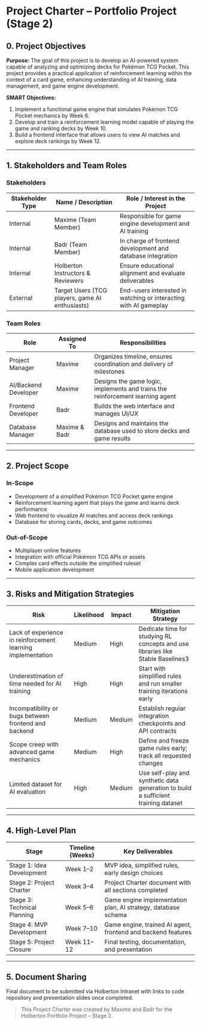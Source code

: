 # Project Charter – Portfolio Project (Stage 2)

## 0. Project Objectives

**Purpose:**
The goal of this project is to develop an AI-powered system capable of analyzing and optimizing decks for Pokémon TCG Pocket. This project provides a practical application of reinforcement learning within the context of a card game, enhancing understanding of AI training, data management, and game engine development.

**SMART Objectives:**

1. Implement a functional game engine that simulates Pokémon TCG Pocket mechanics by Week 6.
2. Develop and train a reinforcement learning model capable of playing the game and ranking decks by Week 10.
3. Build a frontend interface that allows users to view AI matches and explore deck rankings by Week 12.

---

## 1. Stakeholders and Team Roles

### Stakeholders

| Stakeholder Type | Name / Description                              | Role / Interest in the Project                                   |
| ---------------- | ----------------------------------------------- | ---------------------------------------------------------------- |
| Internal         | Maxime (Team Member)                            | Responsible for game engine development and AI training          |
| Internal         | Badr (Team Member)                              | In charge of frontend development and database integration       |
| Internal         | Holberton Instructors & Reviewers               | Ensure educational alignment and evaluate deliverables           |
| External         | Target Users (TCG players, game AI enthusiasts) | End-users interested in watching or interacting with AI gameplay |

### Team Roles

| Role                 | Assigned To   | Responsibilities                                                               |
| -------------------- | ------------- | ------------------------------------------------------------------------------ |
| Project Manager      | Maxime        | Organizes timeline, ensures coordination and delivery of milestones            |
| AI/Backend Developer | Maxime        | Designs the game logic, implements and trains the reinforcement learning agent |
| Frontend Developer   | Badr          | Builds the web interface and manages UI/UX                                     |
| Database Manager     | Maxime & Badr | Designs and maintains the database used to store decks and game results        |

---

## 2. Project Scope

### In-Scope

* Development of a simplified Pokémon TCG Pocket game engine
* Reinforcement learning agent that plays the game and learns deck performance
* Web frontend to visualize AI matches and access deck rankings
* Database for storing cards, decks, and game outcomes

### Out-of-Scope

* Multiplayer online features
* Integration with official Pokémon TCG APIs or assets
* Complex card effects outside the simplified ruleset
* Mobile application development

---

## 3. Risks and Mitigation Strategies

| Risk                                                        | Likelihood | Impact | Mitigation Strategy                                                                |
| ----------------------------------------------------------- | ---------- | ------ | ---------------------------------------------------------------------------------- |
| Lack of experience in reinforcement learning implementation | Medium     | High   | Dedicate time for studying RL concepts and use libraries like Stable Baselines3    |
| Underestimation of time needed for AI training              | High       | High   | Start with simplified rules and run smaller training iterations early              |
| Incompatibility or bugs between frontend and backend        | Medium     | Medium | Establish regular integration checkpoints and API contracts                        |
| Scope creep with advanced game mechanics                    | Medium     | High   | Define and freeze game rules early; track all requested changes                    |
| Limited dataset for AI evaluation                           | High       | Medium | Use self-play and synthetic data generation to build a sufficient training dataset |

---

## 4. High-Level Plan

| Stage                       | Timeline (Weeks) | Key Deliverables                                              |
| --------------------------- | ---------------- | ------------------------------------------------------------- |
| Stage 1: Idea Development   | Week 1–2         | MVP idea, simplified rules, early design choices              |
| Stage 2: Project Charter    | Week 3–4         | Project Charter document with all sections completed          |
| Stage 3: Technical Planning | Week 5–6         | Game engine implementation plan, AI strategy, database schema |
| Stage 4: MVP Development    | Week 7–10        | Game engine, trained AI agent, frontend and backend features  |
| Stage 5: Project Closure    | Week 11–12       | Final testing, documentation, and presentation                |

---

## 5. Document Sharing

Final document to be submitted via Holberton Intranet with links to code repository and presentation slides once completed.

> This Project Charter was created by Maxime and Badr for the Holberton Portfolio Project – Stage 2.

